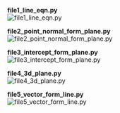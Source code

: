 **file1_line_eqn.py**<br>
![file1_line_eqn.py](https://raw.githubusercontent.com/saarthdeshpande/FSF-mathematics-python-code-archive/master/FSF-2020/calculus-of-several-variables/geometry-of-planes-and-curves/equations-of-planes-and-lines/file1_line_eqn.gif)

**file2_point_normal_form_plane.py**<br>
![file2_point_normal_form_plane.py](https://raw.githubusercontent.com/saarthdeshpande/FSF-mathematics-python-code-archive/master/FSF-2020/calculus-of-several-variables/geometry-of-planes-and-curves/equations-of-planes-and-lines/file2_point_normal_form_plane.gif)

**file3_intercept_form_plane.py**<br>
![file3_intercept_form_plane.py](https://raw.githubusercontent.com/saarthdeshpande/FSF-mathematics-python-code-archive/master/FSF-2020/calculus-of-several-variables/geometry-of-planes-and-curves/equations-of-planes-and-lines/file3_intercept_form_plane.gif)

**file4_3d_plane.py**<br>
![file4_3d_plane.py](https://raw.githubusercontent.com/saarthdeshpande/FSF-mathematics-python-code-archive/master/FSF-2020/calculus-of-several-variables/geometry-of-planes-and-curves/equations-of-planes-and-lines/file4_3d_plane.gif)

**file5_vector_form_line.py**<br>
![file5_vector_form_line.py](https://raw.githubusercontent.com/saarthdeshpande/FSF-mathematics-python-code-archive/master/FSF-2020/calculus-of-several-variables/geometry-of-planes-and-curves/equations-of-planes-and-lines/file5_vector_form_line.gif)
